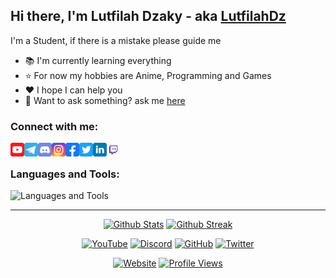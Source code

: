 ## Hi there, I'm Lutfilah Dzaky - aka [LutfilahDz][YouTube]

I'm a Student, if there is a mistake please guide me

- 📚 I'm currently learning everything
- ⭐️ For now my hobbies are Anime, Programming and Games
- ❤️ I hope I can help you
- 💬 Want to ask something? ask me [here](https://t.me/lutfilahdzaky)

### Connect with me:

[<img align="left" width="22" alt="LutfilahDz on YouTube" src="https://raw.githubusercontent.com/edent/SuperTinyIcons/master/images/svg/youtube.svg">][YouTube]
[<img align="left" width="22" alt="LutfilahDz on Telegram" src="https://raw.githubusercontent.com/edent/SuperTinyIcons/master/images/svg/telegram.svg">](https://t.me/lutfilahdz)
[<img align="left" width="22" alt="LutfilahDz on Discord" src="https://raw.githubusercontent.com/edent/SuperTinyIcons/master/images/svg/discord.svg">](https://discord.gg/MXBycqz)
[<img align="left" width="22" alt="lutfilahdzaky on Instagram" src="https://raw.githubusercontent.com/edent/SuperTinyIcons/master/images/svg/instagram.svg">](https://instagram.com/lutfilahdzaky)
[<img align="left" width="22" alt="lutfilahdzaky on Facebook" src="https://raw.githubusercontent.com/edent/SuperTinyIcons/master/images/svg/facebook.svg">](https://facebook.com/lutfilahdzaky)
[<img align="left" width="22" alt="lutfilahdzaky on Twitter" src="https://raw.githubusercontent.com/edent/SuperTinyIcons/master/images/svg/twitter.svg">](https://twitter.com/lutfilahdzaky)
[<img align="left" width="22" alt="lutfilahdzaky on LinkedIn" src="https://raw.githubusercontent.com/edent/SuperTinyIcons/master/images/svg/linkedin.svg">](https://linkedin.com/in/lutfilahdzaky)
[<img align="left" width="22" alt="LutfilahDz on Twitch" src="https://raw.githubusercontent.com/edent/SuperTinyIcons/master/images/svg/twitch.svg">](https://www.twitch.tv/lutfilahdzaky)
<br>

### Languages and Tools:

![Languages and Tools](https://skillicons.dev/icons?i=php,html,css,kotlin,java,js,ts,py,cpp,git,github,vscode,androidstudio,nodejs)
<br>

---

<p align="center">
    <a href="https://github.com/lutfilahdzaky"><img width="48%" alt="Github Stats" src="https://github-readme-stats.vercel.app/api?username=lutfilahdzaky&theme=dracula&show_icons=true&hide_border=true"></a>
    <a href="https://github.com/lutfilahdzaky"><img width="48%" alt="Github Streak" src="https://github-readme-streak-stats.herokuapp.com?user=lutfilahdzaky&theme=dracula&hide_border=true"></a>
</p>
<p align="center">
    <a href="https://youtube.com/lutfilahdz?sub_confirmation=1"><img alt="YouTube" src="https://img.shields.io/youtube/channel/subscribers/UCPHiZNMamtbYzGOICSKoY2A?label=YouTube&logo=YouTube&style=for-the-badge"></a>
    <a href="https://discord.gg/MXBycqz"><img alt="Discord" src="https://img.shields.io/discord/398660596473659403?label=Discord&logo=Discord&style=for-the-badge"></a>
    <a href="https://github.com/lutfilahdzaky?tab=followers"><img alt="GitHub" src="https://img.shields.io/github/followers/lutfilahdzaky?label=GitHub&logo=GitHub&style=for-the-badge"></a>
    <a href="https://twitter.com/lutfilahdzaky"><img alt="Twitter" src="https://img.shields.io/twitter/follow/lutfilahdzaky?label=Twitter&logo=Twitter&style=for-the-badge"></a>
</p>
<p align="center">
    <a href="https://lutfilahdz.my.id"><img alt="Website" src="https://img.shields.io/website?down_message=Offline&label=lutfilahdz.my.id&style=flat-square&up_message=Online&url=https%3A%2F%2Flutfilahdz.my.id"></a>
    <a href="https://github.com/lutfilahdzaky"><img alt="Profile Views" src="https://komarev.com/ghpvc/?username=lutfilahdzaky&style=flat-square"></a>
</p>

[YouTube]: https://youtube.com/lutfilahdz?sub_confirmation=1